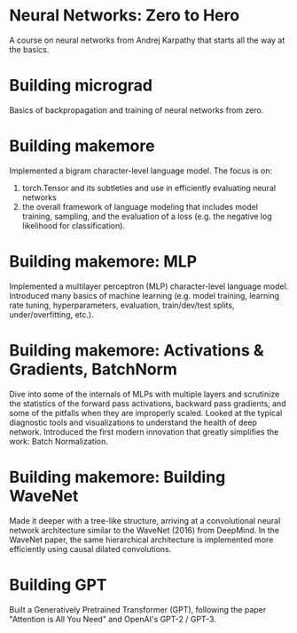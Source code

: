 # Neural Networks: Zero to Hero
A course on neural networks from Andrej Karpathy that starts all the way at the basics.

# Building micrograd
Basics of backpropagation and training of neural networks from zero.

# Building makemore
Implemented a bigram character-level language model. The focus is on:
1) torch.Tensor and its subtleties and use in efficiently evaluating neural networks
2) the overall framework of language modeling that includes model training, sampling, and the evaluation of a loss (e.g. the negative log likelihood for classification).

# Building makemore: MLP
Implemented a multilayer perceptron (MLP) character-level language model. Introduced many basics of machine learning (e.g. model training, learning rate tuning, hyperparameters, evaluation, train/dev/test splits, under/overfitting, etc.).

# Building makemore: Activations & Gradients, BatchNorm
Dive into some of the internals of MLPs with multiple layers and scrutinize the statistics of the forward pass activations, backward pass gradients, and some of the pitfalls when they are improperly scaled. Looked at the typical diagnostic tools and visualizations to understand the health of deep network. Introduced the first modern innovation that greatly simplifies the work: Batch Normalization.

# Building makemore: Building WaveNet
Made it deeper with a tree-like structure, arriving at a convolutional neural network architecture similar to the WaveNet (2016) from DeepMind. In the WaveNet paper, the same hierarchical architecture is implemented more efficiently using causal dilated convolutions.

# Building GPT
Built a Generatively Pretrained Transformer (GPT), following the paper "Attention is All You Need" and OpenAI's GPT-2 / GPT-3.
